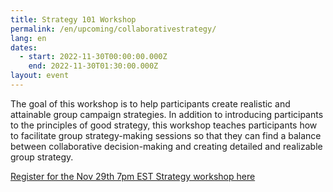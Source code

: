 ```yaml
---
title: Strategy 101 Workshop
permalink: /en/upcoming/collaborativestrategy/
lang: en
dates:
  - start: 2022-11-30T00:00:00.000Z
    end: 2022-11-30T01:30:00.000Z
layout: event
---
```

The goal of this workshop is to help participants create realistic and attainable group campaign strategies. In addition to introducing participants to the principles of good strategy, this workshop teaches participants how to facilitate group strategy-making sessions so that they can find a balance between collaborative decision-making and creating detailed and realizable group strategy.

[R﻿egister for the Nov 29th 7pm EST Strategy workshop here](https://us02web.zoom.us/meeting/register/tZUtdeipqjgjGdHROh5Uh-QKo5FTLb-Ed6S8)

[](https://us02web.zoom.us/meeting/register/tZcrd-igrj8jHdDt23s0ghqOvTb8-Hbk4K_S)

[](https://us02web.zoom.us/meeting/register/tZUofumoqjspE9wcNBTO0XY6SgfBP6LgcDBV)[](https://us02web.zoom.us/meeting/register/tZUofumoqjspE9wcNBTO0XY6SgfBP6LgcDBV)